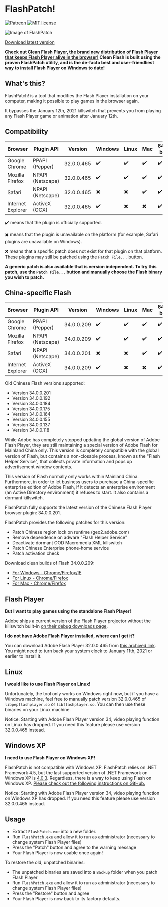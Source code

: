 # FlashPatch!

[![Patreon](https://img.shields.io/badge/Kofi-donate-purple.svg)](https://ko-fi.com/disyer) [![MIT license](https://img.shields.io/badge/License-MIT-blue.svg)](https://github.com/darktohka/FlashPatch/blob/master/LICENSE)

![Image of FlashPatch](https://i.imgur.com/xIBmbWK.png)

[Download latest version](https://github.com/darktohka/FlashPatch/releases/latest)

**[Check out Clean Flash Player, the brand new distribution of Flash Player that keeps Flash Player alive in the browser!](https://gitlab.com/CleanFlash/installer) Clean Flash is built using the proven FlashPatch utility, and is the de-facto best and user-friendliest way to install Flash Player on Windows to date!**

## What's this?

FlashPatch! is a tool that modifies the Flash Player installation on your computer, making it possible to play games in the browser again.

It bypasses the January 12th, 2021 killswitch that prevents you from playing any Flash Player game or animation after January 12th.

## Compatibility

| Browser           | Plugin API       | Version    | Windows                  | Linux                    | Mac                      | 64-bit             | 32-bit                   |
| ----------------- | ---------------- | ---------- | ------------------------ | ------------------------ | ------------------------ | ------------------ | ------------------------ |
| Google Chrome     | PPAPI (Pepper)   | 32.0.0.465 | :heavy_check_mark:       | :heavy_check_mark:       | :heavy_check_mark:       | :heavy_check_mark: | :x:                      |
| Mozilla Firefox   | NPAPI (Netscape) | 32.0.0.465 | :heavy_check_mark:       | :heavy_check_mark:       | :heavy_check_mark:       | :heavy_check_mark: | :heavy_check_mark:       |
| Safari            | NPAPI (Netscape) | 32.0.0.465 | :heavy_multiplication_x: | :heavy_multiplication_x: | :heavy_check_mark:       | :heavy_check_mark: | :heavy_multiplication_x: |
| Internet Explorer | ActiveX (OCX)    | 32.0.0.465 | :heavy_check_mark:       | :heavy_multiplication_x: | :heavy_multiplication_x: | :heavy_check_mark: | :heavy_check_mark:       |

✔️ means that the plugin is officially supported.

✖️ means that the plugin is unavailable on the platform (for example, Safari plugins are unavailable on Windows).

❌ means that a specific patch does not exist for that plugin on that platform. These plugins may still be patched using the `Patch File...` button.

**A generic patch is also available that is version independent. To try this patch, use the `Patch File...` button and manually choose the Flash binary you wish to patch.**

## China-specific Flash

| Browser           | Plugin API       | Version    | Windows                  | Linux                    | Mac                      | 64-bit             | 32-bit                   |
| ----------------- | ---------------- | ---------- | ------------------------ | ------------------------ | ------------------------ | ------------------ | ------------------------ |
| Google Chrome     | PPAPI (Pepper)   | 34.0.0.209 | :heavy_check_mark:       | :heavy_check_mark:       | :heavy_check_mark:       | :heavy_check_mark: | :heavy_check_mark:       |
| Mozilla Firefox   | NPAPI (Netscape) | 34.0.0.209 | :heavy_check_mark:       | :heavy_check_mark:       | :heavy_check_mark:       | :heavy_check_mark: | :heavy_check_mark:       |
| Safari            | NPAPI (Netscape) | 34.0.0.201 | :heavy_multiplication_x: | :heavy_multiplication_x: | :heavy_check_mark:       | :heavy_check_mark: | :heavy_multiplication_x: |
| Internet Explorer | ActiveX (OCX)    | 34.0.0.209 | :heavy_check_mark:       | :heavy_multiplication_x: | :heavy_multiplication_x: | :heavy_check_mark: | :heavy_check_mark:       |

Old Chinese Flash versions supported:
  - Version 34.0.0.201
  - Version 34.0.0.192
  - Version 34.0.0.184
  - Version 34.0.0.175
  - Version 34.0.0.164
  - Version 34.0.0.155
  - Version 34.0.0.137
  - Version 34.0.0.118

While Adobe has completely stopped updating the global version of Adobe Flash Player, they are still maintaining a special version of Adobe Flash for Mainland China only. This version is completely compatible with the global version of Flash, but contains a non-closable process, known as the "Flash Helper Service", that collects private information and pops up advertisement window contents.

This version of Flash normally only works within Mainland China. Furthermore, in order to let business users to purchase a China-specific enterprise edition of Adobe Flash, if it detects an enterprise environment (an Active Directory environment) it refuses to start. It also contains a dormant killswitch.

FlashPatch fully supports the latest version of the Chinese Flash Player browser plugin: 34.0.0.201.

FlashPatch provides the following patches for this version:
  - Patch Chinese region lock on runtime (geo2.adobe.com)
  - Remove dependence on adware "Flash Helper Service"
  - Deactivate dormant OOD Macromedia XML killswitch
  - Patch Chinese Enterprise phone-home service
  - Patch activation check

Download clean builds of Flash 34.0.0.209:
  - [For Windows - Chrome/Firefox/IE](https://github.com/darktohka/clean-flash-builds/releases/tag/v1.19)
  - [For Linux - Chrome/Firefox](https://github.com/darktohka/clean-flash-builds/releases/tag/v1.7)
  - [For Mac - Chrome/Firefox](https://github.com/darktohka/clean-flash-builds/releases/tag/v1.20)

## Flash Player

**But I want to play games using the standalone Flash Player!**

Adobe ships a current version of the Flash Player projector without the killswitch built-in [on their debug downloads page](https://adobe.com/support/flashplayer/debug_downloads.html).

**I do not have Adobe Flash Player installed, where can I get it?**

You can download Adobe Flash Player 32.0.0.465 from [this archived link](https://web.archive.org/web/20210112063313/http://fpdownload.adobe.com/get/flashplayer/pdc/32.0.0.465/install_flash_player.exe). You might need to turn back your system clock to January 11th, 2021 or earlier to install it.

## Linux

**I would like to use Flash Player on Linux!**

Unfortunately, the tool only works on Windows right now, but if you have a Windows machine, feel free to manually patch version 32.0.0.465 of `libpepflashplayer.so` or `libflashplayer.so`. You can then use these binaries on your Linux machine.

Notice: Starting with Adobe Flash Player version 34, video playing function on Linux has dropped. If you need this feature please use version 32.0.0.465 instead.

## Windows XP

**I need to use Flash Player on Windows XP!**

FlashPatch is not compatible with Windows XP. FlashPatch relies on .NET Framework 4.5, but the last supported version of .NET Framework on Windows XP is [4.0.3](https://docs.microsoft.com/en-us/dotnet/framework/install/on-windows-xp#net-framework-403). Regardless, there is a way to keep using Flash on Windows XP. [Please check out the following instructions on GitHub.](https://github.com/darktohka/FlashPatch/issues/7#issuecomment-785096536)

Notice: Starting with Adobe Flash Player version 34, video playing function on Windows XP has dropped. If you need this feature please use version 32.0.0.465 instead.

## Usage

- Extract `FlashPatch.exe` into a new folder.
- Run `FlashPatch.exe` and allow it to run as administrator (necessary to change system Flash Player files)
- Press the "Patch" button and agree to the warning message
- Your Flash Player is now usable once again!

To restore the old, unpatched binaries:

- The unpatched binaries are saved into a `Backup` folder when you patch Flash Player
- Run `FlashPatch.exe` and allow it to run as administrator (necessary to change system Flash Player files)
- Press the "Restore" button and agree
- Your Flash Player is now back to its factory defaults.

